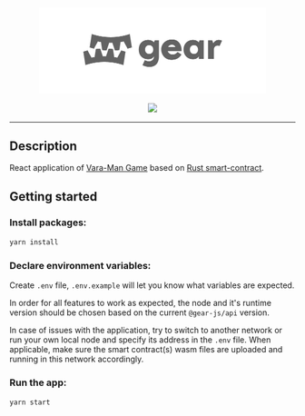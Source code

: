 <p align="center">
  <a href="https://gear-tech.io">
    <img src="https://github.com/gear-tech/gear/blob/master/images/logo-grey.png" width="400" alt="GEAR">
  </a>
</p>
<p align=center>
    <a href="https://github.com/gear-tech/gear-js/blob/master/LICENSE"><img src="https://img.shields.io/badge/License-GPL%203.0-success"></a>
</p>
<hr>

## Description

React application of [Vara-Man Game](#) based on [Rust smart-contract](https://github.com/gear-foundation/dapps/tree/master/contracts/vara-man).

## Getting started

### Install packages:

```sh
yarn install
```

### Declare environment variables:

Create `.env` file, `.env.example` will let you know what variables are expected.

In order for all features to work as expected, the node and it's runtime version should be chosen based on the
current `@gear-js/api` version.

In case of issues with the application, try to switch to another network or run your own local node and specify its
address in the `.env` file. When applicable, make sure the smart contract(s) wasm files are uploaded and running in this
network accordingly.

### Run the app:

```sh
yarn start
```
